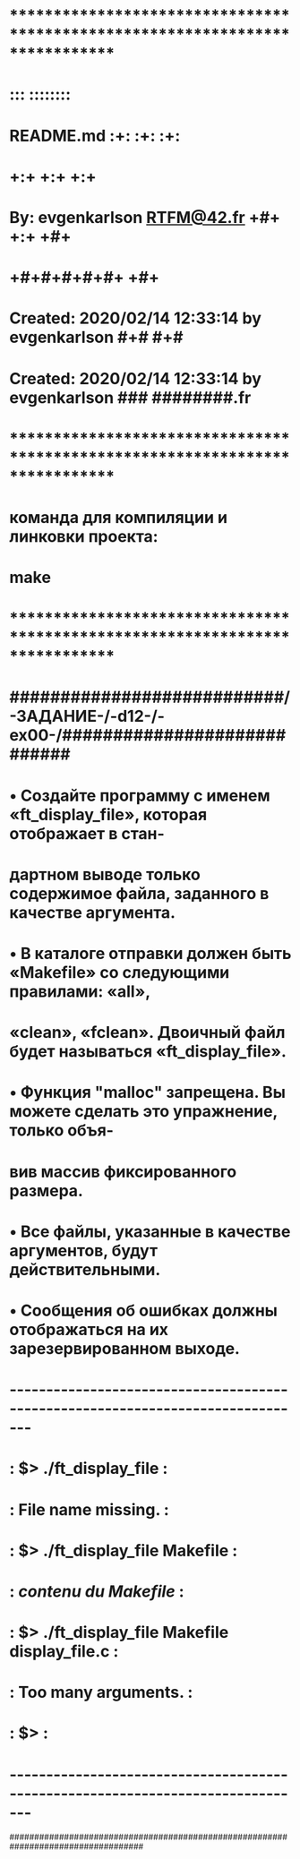 # **************************************************************************** #
#                                                                              #
#                                                         :::      ::::::::    #
#    README.md                                          :+:      :+:    :+:    #
#                                                     +:+ +:+         +:+      #
#    By: evgenkarlson <RTFM@42.fr>                  +#+  +:+       +#+         #
#                                                 +#+#+#+#+#+   +#+            #
#    Created: 2020/02/14 12:33:14 by evgenkarlson      #+#    #+#              #
#    Created: 2020/02/14 12:33:14 by evgenkarlson     ###   ########.fr        #
#                                                                              #
# **************************************************************************** #
#	              команда для компиляции и линковки проекта:                   #
#                                                                              #
#                                   make                                       #
#                                                                              #
# **************************************************************************** #


# ###########################/-ЗАДАНИЕ-/-d12-/-ex00-/############################ #
#                                                                                 #
#	• Создайте программу с именем «ft_display_file», которая отображает в стан-   #
#   дартном выводе только содержимое файла, заданного в качестве аргумента.       #
#                                                                                 #
#                                                                                 #
#  • В каталоге отправки должен быть «Makefile» со следующими правилами: «all»,   #
#  «clean», «fclean». Двоичный файл будет называться «ft_display_file».           #
#                                                                                 #
#                                                                                 #
#  • Функция "malloc" запрещена. Вы можете сделать это упражнение, только объя-   #
#  вив массив фиксированного размера.                                             #
#                                                                                 #
#                                                                                 #
#  • Все файлы, указанные в качестве аргументов, будут действительными.           #
#                                                                                 #
#                                                                                 #
#  • Сообщения об ошибках должны отображаться на их зарезервированном выходе.     #
# ------------------------------------------------------------------------------- #
# :		$> ./ft_display_file                                                    : #
# :		File name missing.                                                      : #
# :		$> ./ft_display_file Makefile                                           : #
# :		*contenu du Makefile*                                                   : #
# :		$> ./ft_display_file Makefile display_file.c                            : #
# :		Too many arguments.                                                     : #
# :		$>                                                                      : #
# ------------------------------------------------------------------------------- #
###################################################################################
